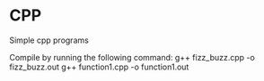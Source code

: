 # CPP
Simple cpp programs

Compile by running the following command:
g++ fizz_buzz.cpp -o fizz_buzz.out
g++ function1.cpp -o function1.out
